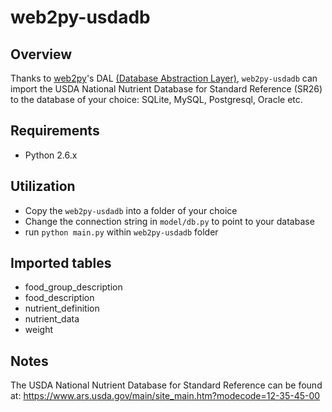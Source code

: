 web2py-usdadb
=============

Overview
--------
Thanks to <a href='http://web2py.com'>web2py</a>'s DAL <a href='http://web2py.com/books/default/chapter/29/06'>(Database Abstraction Layer)</a>,
`web2py-usdadb` can import the USDA National Nutrient Database for Standard Reference  (SR26)
to the database of your choice: SQLite, MySQL, Postgresql, Oracle etc.

Requirements
------------
* Python 2.6.x

Utilization
-----------
* Copy the `web2py-usdadb` into a folder of your choice
* Change the connection string in `model/db.py` to point to your database
* run `python main.py` within `web2py-usdadb` folder

Imported tables
---------------
* food_group_description
* food_description
* nutrient_definition
* nutrient_data
* weight

Notes
-----
The USDA National Nutrient Database for Standard Reference can be found at:
https://www.ars.usda.gov/main/site_main.htm?modecode=12-35-45-00
